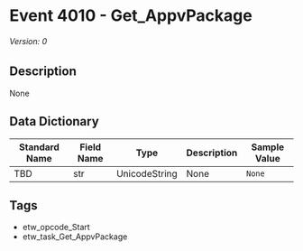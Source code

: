 # Event 4010 - Get_AppvPackage
###### Version: 0

## Description
None

## Data Dictionary
|Standard Name|Field Name|Type|Description|Sample Value|
|---|---|---|---|---|
|TBD|str|UnicodeString|None|`None`|

## Tags
* etw_opcode_Start
* etw_task_Get_AppvPackage